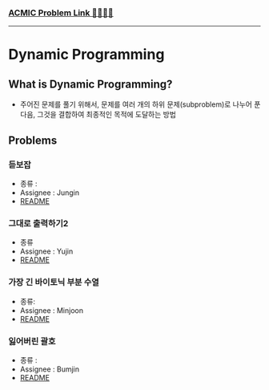 ### [ACMIC Problem Link 👨‍💻👩‍💻](https://www.acmicpc.net/group/practice/9719/1)

---

# Dynamic Programming

## What is Dynamic Programming?

* 주어진 문제를 풀기 위해서, 문제를 여러 개의 하위 문제(subproblem)로 나누어 푼 다음, 그것을 결합하여 최종적인 목적에 도달하는 방법


## Problems

### 듣보잡

* 종류 : 
* Assignee : Jungin
* [README]()

### 그대로 출력하기2

* 종류
* Assignee : Yujin
* [README]()


### 가장 긴 바이토닉 부분 수열

* 종류:
* Assignee : Minjoon 
* [README]()

### 잃어버린 괄호

* 종류 : 
* Assignee : Bumjin
* [README](problems/잃어버린괄호/README.md)
